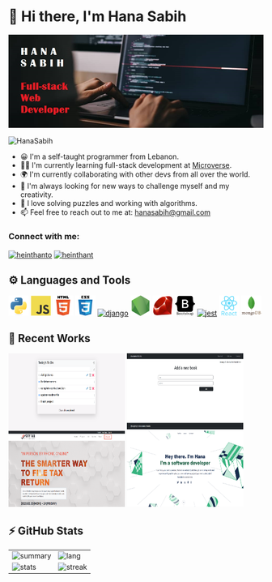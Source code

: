 # 👋 Hi there, I'm Hana Sabih

![Cover photo](coverProfile.jpeg "Hana Sabih")

<p align="left"> <img src="https://komarev.com/ghpvc/?username=HanaSabih&label=Profile%20views&color=0e75b6&style=flat" alt="HanaSabih" /> </p>

- 😀 I'm a self-taught programmer from Lebanon.
- 👨‍🚀 I'm currently learning full-stack development at [Microverse](https://github.com/microverseinc).
- 🌍 I'm currently collaborating with other devs from all over the world.
- 🔭 I'm always looking for new ways to challenge myself and my creativity.
- 🧩 I love solving puzzles and working with algorithms.
- 📫 Feel free to reach out to me at: hanasabih@gmail.com

### Connect with me:
<p align="left">
<a href="https://twitter.com/hana-sabih" target="blank"><img align="center" src="https://raw.githubusercontent.com/rahuldkjain/github-profile-readme-generator/master/src/images/icons/Social/twitter.svg" alt="heinthanto" height="30" width="40" /></a>
<a href="https://www.linkedin.com/in/hana-sabih" target="blank"><img align="center" src="https://raw.githubusercontent.com/rahuldkjain/github-profile-readme-generator/master/src/images/icons/Social/linked-in-alt.svg" alt="heinthant" height="30" width="40" /></a>
</p>

## ⚙ Languages and Tools

<p align="left"> 
  <a href="https://www.python.org" target="_blank" rel="noreferrer"><img src="https://raw.githubusercontent.com/devicons/devicon/master/icons/python/python-original.svg" alt="python" width="40" height="40"/></a>
  <a href="https://developer.mozilla.org/en-US/docs/Web/JavaScript" target="_blank" rel="noreferrer"><img src="https://raw.githubusercontent.com/devicons/devicon/master/icons/javascript/javascript-original.svg" alt="javascript" width="40" height="40"/></a> 
  <a href="https://www.w3.org/html/" target="_blank" rel="noreferrer"><img src="https://raw.githubusercontent.com/devicons/devicon/master/icons/html5/html5-original-wordmark.svg" alt="html5" width="40" height="40"/></a> 
  <a href="https://www.w3schools.com/css/" target="_blank" rel="noreferrer"><img src="https://raw.githubusercontent.com/devicons/devicon/master/icons/css3/css3-original-wordmark.svg" alt="css3" width="40" height="40"/></a> 
  <a href="https://www.djangoproject.com/" target="_blank" rel="noreferrer"><img src="https://cdn.worldvectorlogo.com/logos/django.svg" alt="django" width="40" height="40"/></a> 
  <a href="https://nodejs.org" target="_blank" rel="noreferrer"><img src="https://raw.githubusercontent.com/github/explore/80688e429a7d4ef2fca1e82350fe8e3517d3494d/topics/nodejs/nodejs.png" alt="nodejs" width="40" height="40"/></a>  
  <a href="https://www.ruby-lang.org/en/" target="_blank" rel="noreferrer"><img src="https://raw.githubusercontent.com/devicons/devicon/master/icons/ruby/ruby-original.svg" alt="ruby" width="40" height="40"/></a> 
  <a href="https://getbootstrap.com" target="_blank" rel="noreferrer"><img src="https://raw.githubusercontent.com/devicons/devicon/master/icons/bootstrap/bootstrap-plain-wordmark.svg" alt="bootstrap" width="40" height="40"/></a>
 <a href="https://jestjs.io" target="_blank" rel="noreferrer"><img src="https://www.vectorlogo.zone/logos/jestjsio/jestjsio-icon.svg" alt="jest" width="40" height="40"/></a> 
 <a href="https://reactjs.org/" target="_blank" rel="noreferrer"><img src="https://raw.githubusercontent.com/devicons/devicon/master/icons/react/react-original-wordmark.svg" alt="react" width="40" height="40"/></a>
 <a href="https://www.mongodb.com/" target="_blank" rel="noreferrer"><img src="https://raw.githubusercontent.com/devicons/devicon/master/icons/mongodb/mongodb-original-wordmark.svg" alt="mongodb" width="40" height="40"/></a></p>
  
## 🚀 Recent Works
<p align="left">
  <a href="https://github.com/HanaSabih/To-Do-list-list-structure" target="_blank" rel="noreferrer"><img src="rwork4.png" alt="todo app" width="230" height="150"></a>
  <a href="https://github.com/HanaSabih/awesome-books-with-es6" target="_blank" rel="noreferrer"><img src="rwork3.png" alt="commit conquest" width="230" height="150"></a>
 <a href="https://github.com/HanaSabih/capstone-project1-accountant-website" target="_blank" rel="noreferrer"><img src="rwork1.png" alt="math magicians" width="230" height="150"></a>
 <a href="https://github.com/HanaSabih/Portfolio" target="_blank" rel="noreferrer"><img src="rwork2.png" alt="pixel bros" width="230" height="150"></a>
 
 
 
 </p>
  



## ⚡ GitHub Stats

|  |  |
|---|---|
| ![summary](https://github-profile-summary-cards.vercel.app/api/cards/profile-details?username=HanaSabih&theme=2077) | ![lang](https://github-readme-stats.vercel.app/api/top-langs?username=HanaSabih&show_icons=true&locale=en&layout=compact&theme=radical) |
| ![stats](https://github-readme-stats.vercel.app/api?username=HanaSabih&show_icons=true&theme=radical)   |   ![streak](https://github-readme-streak-stats.herokuapp.com/?user=HanaSabih&theme=radical) |

<!-- ![streak](https://github-readme-streak-stats.herokuapp.com/?user=HanaSabih&theme=radical) -->

<!-- <p><img width="38%" align="left" src="https://github-readme-stats.vercel.app/api/top-langs?username=HanaSabih&show_icons=true&locale=en&layout=compact&theme=radical" alt="indiecodermm"/></p>
<p>
<img width="55%" align="left" src="https://github-readme-stats.vercel.app/api?username=HanaSabih&show_icons=true&theme=radical" alt="Hein's Github Stats" ></p> -->
<!-- <div align="center">
<img src="https://github-readme-streak-stats.herokuapp.com/?user=HanaSabih&theme=radical" alt="indiecodermm"/></div> -->
